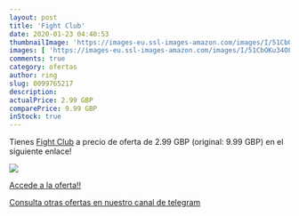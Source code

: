 ```yaml
---
layout: post
title: 'Fight Club'
date: 2020-01-23 04:40:53
thumbnailImage: 'https://images-eu.ssl-images-amazon.com/images/I/51CbOKu34OL._SL200_.jpg'
images: [ 'https://images-eu.ssl-images-amazon.com/images/I/51CbOKu34OL._SL200_.jpg' ]
comments: true
category: ofertas
author: ring
slug: 0099765217
description:
actualPrice: 2.99 GBP
comparePrice: 9.99 GBP
inStock: true
---
```


Tienes [Fight Club](https://www.amazon.com/dp/0099765217/?tag=redken08-20) a precio de oferta de 2.99 GBP (original: 9.99 GBP) en el siguiente enlace!

[![](https://images-eu.ssl-images-amazon.com/images/I/51CbOKu34OL._SL200_.jpg)](https://www.amazon.com/dp/0099765217/?tag=redken08-20)

[Accede a la oferta!!](https://www.amazon.com/dp/0099765217/?tag=redken08-20)

[Consulta otras ofertas en nuestro canal de telegram](https://t.me/s/ofertas25)
